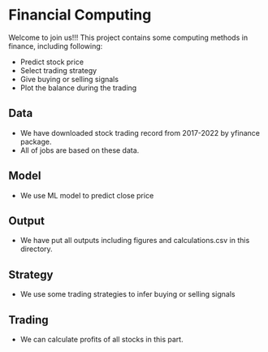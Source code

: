 # Financial Computing
Welcome to join us!!!
This project contains some computing methods in finance, including following:
- Predict stock price
- Select trading strategy
- Give buying or selling signals
- Plot the balance during the trading
## Data
- We have downloaded stock trading record from 2017-2022 by yfinance package.
- All of jobs are based on these data.
## Model
- We use ML model to predict close price

## Output
- We have put all outputs including figures and calculations.csv in this directory.

## Strategy
- We use some trading strategies to infer buying or selling signals

## Trading
- We can calculate profits of all stocks in this part.

